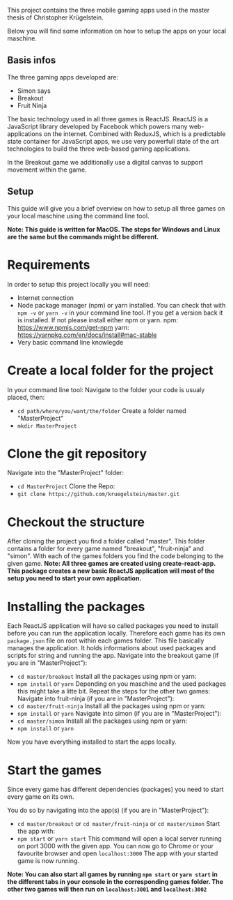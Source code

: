 This project contains the three mobile gaming apps used in the master thesis of Christopher Krügelstein.

Below you will find some information on how to setup the apps on your local maschine.

## Basis infos

The three gaming apps developed are:

* Simon says
* Breakout
* Fruit Ninja

The basic technology used in all three games is ReactJS. ReactJS is a JavaScript library developed by Facebook which powers many web-applications on the internet. Combined with ReduxJS, which is a predictable state container for JavaScript apps, we use very powerfull state of the art technologies to build the three web-based gaming applications.

In the Breakout game we additionally use a digital canvas to support movement within the game.

## Setup

This guide will give you a brief overview on how to setup all three games on your local maschine using the command line tool.

**Note: This guide is written for MacOS. The steps for Windows and Linux are the same but the commands might be different.**

# Requirements

In order to setup this project locally you will need:

* Internet connection
* Node package manager (npm) or yarn installed. You can check that with `npm -v` or `yarn -v` in your command line tool. If you get a version back it is installed. If not please install either npm or yarn.
  npm: https://www.npmjs.com/get-npm
  yarn: https://yarnpkg.com/en/docs/install#mac-stable
* Very basic command line knowlegde

# Create a local folder for the project

In your command line tool:
Navigate to the folder your code is usualy placed, then:

* `cd path/where/you/want/the/folder`
  Create a folder named "MasterProject"
* `mkdir MasterProject`

# Clone the git repository

Navigate into the "MasterProject" folder:

* `cd MasterProject`
  Clone the Repo:
* `git clone https://github.com/kruegelstein/master.git`

# Checkout the structure

After cloning the project you find a folder called "master". This folder contains a folder for every game named "breakout", "fruit-ninja" and "simon". With each of the games folders you find the code belonging to the given game.
**Note: All three games are created using create-react-app. This package creates a new basic ReactJS application will most of the setup you need to start your own application.**

# Installing the packages

Each ReactJS application will have so called packages you need to install before you can run the application locally. Therefore each game has its own `package.json` file on root within each games folder. This file basically manages the application. It holds informations about used packages and scripts for string and running the app.
Navigate into the breakout game (if you are in "MasterProject"):

* `cd master/breakout`
  Install all the packages using npm or yarn:
* `npm install` or `yarn`
  Depending on you maschine and the used packages this might take a litte bit.
  Repeat the steps for the other two games:
  Navigate into fruit-ninja (if you are in "MasterProject"):
* `cd master/fruit-ninja`
  Install all the packages using npm or yarn:
* `npm install` or `yarn`
  Navigate into simon (if you are in "MasterProject"):
* `cd master/simon`
  Install all the packages using npm or yarn:
* `npm install` or `yarn`

Now you have everything installed to start the apps locally.

# Start the games

Since every game has different dependencies (packages) you need to start every game on its own.

You do so by navigating into the app(s) (if you are in "MasterProject"):

* `cd master/breakout` or `cd master/fruit-ninja` or `cd master/simon`
  Start the app with:
* `npm start` or `yarn start`
  This command will open a local server running on port 3000 with the given app.
  You can now go to Chrome or your favourite browser and open `localhost:3000`
  The app with your started game is now running.

**Note: You can also start all games by running `npm start` or `yarn start` in the different tabs in your console in the corresponding games folder. The other two games will then run on `localhost:3001` and `localhost:3002`**
